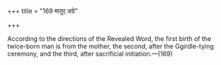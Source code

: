 +++
title = "169 मातुर् अग्रे"

+++

According to the directions of the Revealed Word, the first birth of the twice-born man is from the mother, the second, after the Ggirdle-tying ceremony, and the third, after sacrificial initiation.—(169)